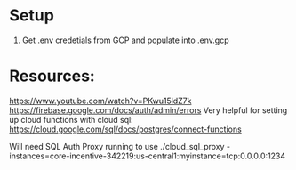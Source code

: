 # Setup

1. Get .env credetials from GCP and populate into .env.gcp

# Resources:

https://www.youtube.com/watch?v=PKwu15ldZ7k
https://firebase.google.com/docs/auth/admin/errors
Very helpful for setting up cloud functions with cloud sql:
https://cloud.google.com/sql/docs/postgres/connect-functions

Will need SQL Auth Proxy running to use 
./cloud_sql_proxy -instances=core-incentive-342219:us-central1:myinstance=tcp:0.0.0.0:1234